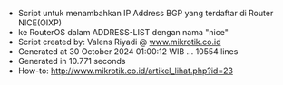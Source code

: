 - Script untuk menambahkan IP Address BGP yang terdaftar di Router NICE(OIXP)
- ke RouterOS dalam ADDRESS-LIST dengan nama "nice"
- Script created by: Valens Riyadi @ www.mikrotik.co.id
- Generated at 30 October 2024 01:00:12 WIB ... 10554 lines
- Generated in 10.771 seconds
- How-to: http://www.mikrotik.co.id/artikel_lihat.php?id=23
